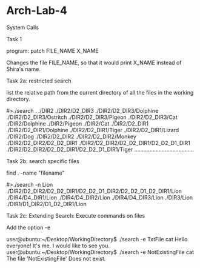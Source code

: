 # Arch-Lab-4
System Calls

Task 1

program:
patch FILE_NAME X_NAME

Changes the file FILE_NAME, so that it would print X_NAME instead of Shira's name.

Task 2a: restricted search

 list the relative path from the current directory of all the files in the working directory.

#>./search
.
./DIR2
./DIR2/D2_DIR3
./DIR2/D2_DIR3/Dolphine
./DIR2/D2_DIR3/Ostritch
./DIR2/D2_DIR3/Pigeon
./DIR2/D2_DIR3/Cat
./DIR2/Dolphine
./DIR2/Pigeon
./DIR2/Cat
./DIR2/D2_DIR1
./DIR2/D2_DIR1/Dolphine
./DIR2/D2_DIR1/Tiger
./DIR2/D2_DIR1/Lizard
./DIR2/Dog
./DIR2/D2_DIR2
./DIR2/D2_DIR2/Monkey
./DIR2/D2_DIR2/D2_D2_DIR1
./DIR2/D2_DIR2/D2_D2_DIR1/D2_D2_D1_DIR1
./DIR2/D2_DIR2/D2_D2_DIR1/D2_D2_D1_DIR1/Tiger
.......................................

Task 2b: search specific files

find . -name "filename"

#>./search -n Lion
./DIR2/D2_DIR2/D2_D2_DIR1/D2_D2_D1_DIR2/D2_D2_D1_D2_DIR1/Lion
./DIR4/D4_DIR1/Lion
./DIR4/D4_DIR2/Lion
./DIR4/D4_DIR3/Lion
./DIR3/Lion
./DIR1/D1_DIR2/D1_D2_DIR1/Lion
    
Task 2c: Extending Search: Execute commands on files

Add the option -e <name> <command>

user@ubuntu:~/Desktop/WorkingDirectory$ ./search -e TxtFile cat
Hello everyone!
It's me.
I would like to see you. 
user@ubuntu:~/Desktop/WorkingDirectory$ ./search -e NotExistingFile cat
The file 'NotExistingFile' Does not exist. 
    

    
